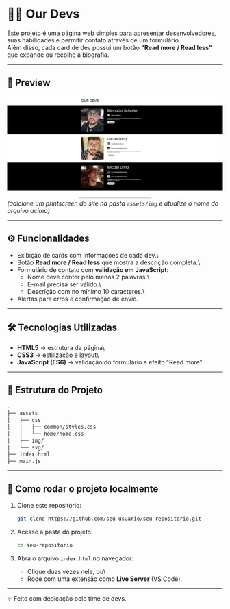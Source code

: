 # 👨‍💻 Our Devs

Este projeto é uma página web simples para apresentar desenvolvedores,
suas habilidades e permitir contato através de um formulário.\
Além disso, cada card de dev possui um botão **"Read more / Read less"**
que expande ou recolhe a biografia.

------------------------------------------------------------------------

## 📸 Preview

![Preview do site](./assets/img/preview.png)\
*(adicione um printscreen do site na pasta `assets/img` e atualize o
nome do arquivo acima)*

------------------------------------------------------------------------

## ⚙️ Funcionalidades

-   Exibição de cards com informações de cada dev.\
-   Botão **Read more / Read less** que mostra a descrição completa.\
-   Formulário de contato com **validação em JavaScript**:
    -   Nome deve conter pelo menos 2 palavras.\
    -   E-mail precisa ser válido.\
    -   Descrição com no mínimo 10 caracteres.\
-   Alertas para erros e confirmação de envio.

------------------------------------------------------------------------

## 🛠️ Tecnologias Utilizadas

-   **HTML5** → estrutura da página\
-   **CSS3** → estilização e layout\
-   **JavaScript (ES6)** → validação do formulário e efeito "Read more"

------------------------------------------------------------------------

## 📂 Estrutura do Projeto

    .
    ├── assets
    │   ├── css
    │   │   ├── common/styles.css
    │   │   └── home/home.css
    │   ├── img/
    │   └── svg/
    ├── index.html
    ├── main.js

------------------------------------------------------------------------

## 🚀 Como rodar o projeto localmente

1.  Clone este repositório:

    ``` bash
    git clone https://github.com/seu-usuario/seu-repositorio.git
    ```

2.  Acesse a pasta do projeto:

    ``` bash
    cd seu-repositorio
    ```

3.  Abra o arquivo `index.html` no navegador:

    -   Clique duas vezes nele, ou\
    -   Rode com uma extensão como **Live Server** (VS Code).

------------------------------------------------------------------------

✨ Feito com dedicação pelo time de devs.

